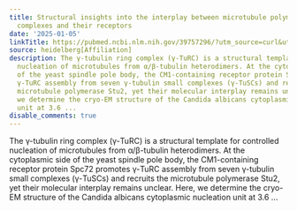 ```yaml
---
title: Structural insights into the interplay between microtubule polymerases, γ-tubulin
  complexes and their receptors
date: '2025-01-05'
linkTitle: https://pubmed.ncbi.nlm.nih.gov/39757296/?utm_source=curl&utm_medium=rss&utm_campaign=pubmed-2&utm_content=1FakS-2QOkCT8HsMOQP1bCRQ4YzyumYOmxmF0moLsQ3dFB1E9V&fc=20220326224207&ff=20250106171058&v=2.18.0.post9+e462414
source: heidelberg[Affiliation]
description: The γ-tubulin ring complex (γ-TuRC) is a structural template for controlled
  nucleation of microtubules from α/β-tubulin heterodimers. At the cytoplasmic side
  of the yeast spindle pole body, the CM1-containing receptor protein Spc72 promotes
  γ-TuRC assembly from seven γ-tubulin small complexes (γ-TuSCs) and recruits the
  microtubule polymerase Stu2, yet their molecular interplay remains unclear. Here,
  we determine the cryo-EM structure of the Candida albicans cytoplasmic nucleation
  unit at 3.6 ...
disable_comments: true
---
```

The γ-tubulin ring complex (γ-TuRC) is a structural template for controlled nucleation of microtubules from α/β-tubulin heterodimers. At the cytoplasmic side of the yeast spindle pole body, the CM1-containing receptor protein Spc72 promotes γ-TuRC assembly from seven γ-tubulin small complexes (γ-TuSCs) and recruits the microtubule polymerase Stu2, yet their molecular interplay remains unclear. Here, we determine the cryo-EM structure of the Candida albicans cytoplasmic nucleation unit at 3.6 ...